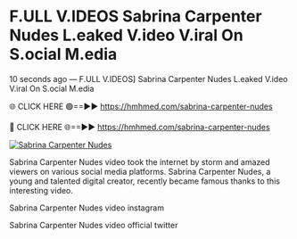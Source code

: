 # F.ULL V.IDEOS Sabrina Carpenter Nudes L.eaked V.ideo V.iral On S.ocial M.edia

10 seconds ago — F.ULL V.IDEOS] Sabrina Carpenter Nudes L.eaked V.ideo V.iral On S.ocial M.edia

🌐 CLICK HERE 🟢==►► https://hmhmed.com/sabrina-carpenter-nudes

🔴 CLICK HERE 🌐==►► https://hmhmed.com/sabrina-carpenter-nudes

[![Sabrina Carpenter Nudes](https://i.imgur.com/dJHk4Zq.gif)](https://hmhmed.com/sabrina-carpenter-nudes)

Sabrina Carpenter Nudes video took the internet by storm and amazed viewers on various social media platforms. Sabrina Carpenter Nudes, a young and talented digital creator, recently became famous thanks to this interesting video.

Sabrina Carpenter Nudes video instagram

Sabrina Carpenter Nudes video official twitter